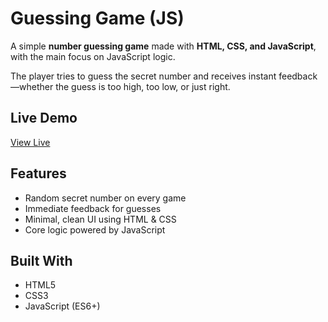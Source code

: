 # Guessing Game (JS)

A simple **number guessing game** made with **HTML, CSS, and JavaScript**, with the main focus on JavaScript logic.

The player tries to guess the secret number and receives instant feedback—whether the guess is too high, too low, or just right.

##  Live Demo
[View Live](https://rh29152.github.io/guessing-game-js/)

##  Features
- Random secret number on every game
- Immediate feedback for guesses
- Minimal, clean UI using HTML & CSS
- Core logic powered by JavaScript

##  Built With
- HTML5  
- CSS3  
- JavaScript (ES6+)

